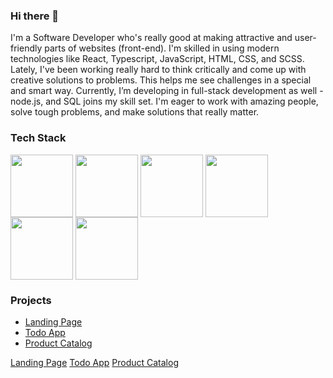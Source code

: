 ### Hi there 👋

I'm a Software Developer who's really good at making attractive and user-friendly parts of websites (front-end). I'm skilled in using modern technologies like React, Typescript, JavaScript, HTML, CSS, and SCSS. Lately, I've been working really hard to think critically and come up with creative solutions to problems. This helps me see challenges in a special and smart way.
Currently, I’m developing in full-stack development as well - node.js, and SQL joins my skill set. I'm eager to work with amazing people, solve tough problems, and make solutions that really matter.

### Tech Stack
<a href="URL_REDIRECT" target="blank"><img align="center" src="https://github.com/HubertKlamann/HubertKlamann/assets/125998242/fff0d7a2-2437-407b-beaa-b93313c9c6d8" height="100" /></a>
<a href="URL_REDIRECT" target="blank"><img align="center" src="https://github.com/HubertKlamann/HubertKlamann/assets/125998242/ba3184d1-97f2-4670-911f-35d7eb1b64b1" height="100" /></a>
<a href="URL_REDIRECT" target="blank"><img align="center" src="https://github.com/HubertKlamann/HubertKlamann/assets/125998242/0fd6dcde-e889-4cd2-8863-b0ac4e385419" height="100" /></a>
<a href="URL_REDIRECT" target="blank"><img align="center" src="https://github.com/HubertKlamann/HubertKlamann/assets/125998242/f19a19e8-e534-41d3-be9e-308dfaf698cb" height="100" /></a>
<a href="URL_REDIRECT" target="blank"><img align="center" src="https://github.com/HubertKlamann/HubertKlamann/assets/125998242/1efad663-5b48-4512-a716-a7f1afa99296" height="100" /></a>
<a href="URL_REDIRECT" target="blank"><img align="center" src="https://github.com/HubertKlamann/HubertKlamann/assets/125998242/40afbd40-80d7-49a7-986e-de10f70e3853" height="100" /></a>

### Projects
<ul>
  <li><a href="https://hubertklamann.github.io/landing_store-nothing/">Landing Page</a></li>
  <li><a href="https://hubertklamann.github.io/todo-app/">Todo App</a></li>
  <li><a href="https://dreamteam-pl.github.io/product_catalog/">Product Catalog</a></li>
</ul>
<a href="https://hubertklamann.github.io/landing_store-nothing/">Landing Page</a>
<a href="https://hubertklamann.github.io/todo-app/">Todo App</a>
<a href="https://dreamteam-pl.github.io/product_catalog/">Product Catalog</a>
